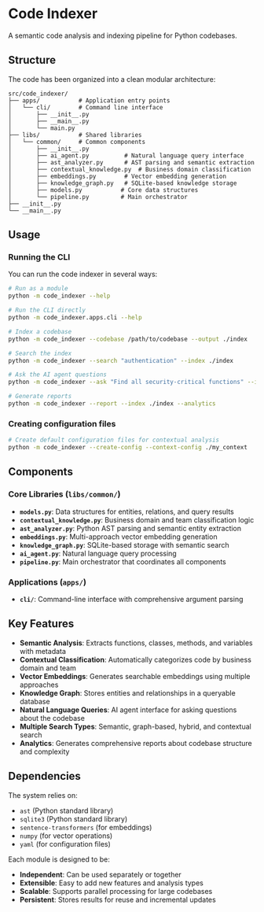 # Code Indexer

A semantic code analysis and indexing pipeline for Python codebases.

## Structure

The code has been organized into a clean modular architecture:

```
src/code_indexer/
├── apps/           # Application entry points
│   └── cli/        # Command line interface
│       ├── __init__.py
│       ├── __main__.py
│       └── main.py
├── libs/           # Shared libraries
│   └── common/     # Common components
│       ├── __init__.py
│       ├── ai_agent.py          # Natural language query interface
│       ├── ast_analyzer.py      # AST parsing and semantic extraction
│       ├── contextual_knowledge.py  # Business domain classification
│       ├── embeddings.py        # Vector embedding generation
│       ├── knowledge_graph.py   # SQLite-based knowledge storage
│       ├── models.py           # Core data structures
│       └── pipeline.py         # Main orchestrator
├── __init__.py
└── __main__.py
```

## Usage

### Running the CLI

You can run the code indexer in several ways:

```bash
# Run as a module
python -m code_indexer --help

# Run the CLI directly  
python -m code_indexer.apps.cli --help

# Index a codebase
python -m code_indexer --codebase /path/to/codebase --output ./index

# Search the index
python -m code_indexer --search "authentication" --index ./index

# Ask the AI agent questions
python -m code_indexer --ask "Find all security-critical functions" --index ./index

# Generate reports
python -m code_indexer --report --index ./index --analytics
```

### Creating configuration files

```bash
# Create default configuration files for contextual analysis
python -m code_indexer --create-config --context-config ./my_context
```

## Components

### Core Libraries (`libs/common/`)

- **`models.py`**: Data structures for entities, relations, and query results
- **`contextual_knowledge.py`**: Business domain and team classification logic  
- **`ast_analyzer.py`**: Python AST parsing and semantic entity extraction
- **`embeddings.py`**: Multi-approach vector embedding generation
- **`knowledge_graph.py`**: SQLite-based storage with semantic search
- **`ai_agent.py`**: Natural language query processing
- **`pipeline.py`**: Main orchestrator that coordinates all components

### Applications (`apps/`)

- **`cli/`**: Command-line interface with comprehensive argument parsing

## Key Features

- **Semantic Analysis**: Extracts functions, classes, methods, and variables with metadata
- **Contextual Classification**: Automatically categorizes code by business domain and team
- **Vector Embeddings**: Generates searchable embeddings using multiple approaches
- **Knowledge Graph**: Stores entities and relationships in a queryable database
- **Natural Language Queries**: AI agent interface for asking questions about the codebase
- **Multiple Search Types**: Semantic, graph-based, hybrid, and contextual search
- **Analytics**: Generates comprehensive reports about codebase structure and complexity

## Dependencies

The system relies on:
- `ast` (Python standard library)
- `sqlite3` (Python standard library) 
- `sentence-transformers` (for embeddings)
- `numpy` (for vector operations)
- `yaml` (for configuration files)

Each module is designed to be:
- **Independent**: Can be used separately or together
- **Extensible**: Easy to add new features and analysis types
- **Scalable**: Supports parallel processing for large codebases
- **Persistent**: Stores results for reuse and incremental updates
